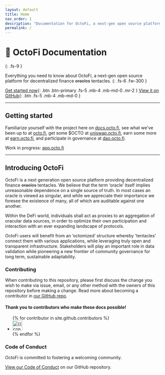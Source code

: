 ```yaml
---
layout: default
title: Home
nav_order: 1
description: "Documentation for OctoFi, a next-gen open source platform for decentralized finance tentacles."
permalink: /
---
```


# 🐙 OctoFi Documentation
{: .fs-9 }

Everything you need to know about OctoFi, a next-gen open source platform for decentralized finance <s>oracles</s> tentacles.
{: .fs-6 .fw-300 }

[Get started now](/docs/octoken){: .btn .btn-primary .fs-5 .mb-4 .mb-md-0 .mr-2 } [View it on GitHub](https://github.com/octofi){: .btn .fs-5 .mb-4 .mb-md-0 }

---

## Getting started

Familiarize yourself with the project here on [docs.octo.fi](/), see what we've been up to at [octo.fi](https://octo.fi), get some $OCTO at [uniswap.octo.fi](https://uniswap.octo.fi), earn some more at [earn.octo.fi](https://earn.octo.fi), and participate in governance at [dao.octo.fi](https://dao.octo.fi). 

Work in progress: [app.octo.fi](https://app.octo.fi)

---

## Introducing OctoFi

OctoFi is a next generation open source platform providing decentralized finance <s>oracles</s> tentacles. We believe that the term ‘oracle’ itself implies unreasonable dependence on a single source of truth. In most cases an oracle is viewed as singular, and while we appreciate their importance we foresee the existence of many, all of which are auditable against one another. 

Within the DeFi world, individuals shall act as proxies to an aggregation of oracular data sources, in order to optimize their own participation and interaction with an ever expanding landscape of protocols. 

OctoFi users will benefit from an ‘octomized’ structure whereby 'tentacles' connect them with various applications, while leveraging truly open and transparent infrastructure. Stakeholders will play an important role in data validation while pioneering a new frontier of community governance for long term, sustainable adaptability.

### Contributing

When contributing to this repository, please first discuss the change you wish to make via issue, email, or any other method with the owners of this repository before making a change. Read more about becoming a contributor in [our GitHub repo](https://github.com/octofi/docs#contributing).

#### Thank you to contributors who make these docs possible!

<ul class="list-style-none">
{% for contributor in site.github.contributors %}
  <li class="d-inline-block mr-1">
     <a href="{{ contributor.html_url }}"><img src="{{ contributor.avatar_url }}" width="32" height="32" alt="{{ contributor.login }}"/></a>
  </li>
{% endfor %}
</ul>

### Code of Conduct

OctoFi is committed to fostering a welcoming community.

[View our Code of Conduct](https://github.com/octofi/docs/tree/master/CODE_OF_CONDUCT.md) on our GitHub repository.
